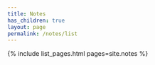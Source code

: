 ```yaml
---
title: Notes
has_children: true
layout: page
permalink: /notes/list
---
```


{% include list_pages.html pages=site.notes %}